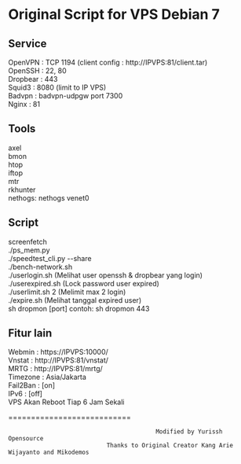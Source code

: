 Original Script for VPS Debian 7
===========================
Service  
-------  
OpenVPN  : TCP 1194 (client config : http://IPVPS:81/client.tar)  
OpenSSH : 22, 80  
Dropbear : 443  
Squid3 : 8080 (limit to IP VPS)  
Badvpn : badvpn-udpgw port 7300  
Nginx : 81  
  
Tools  
-----  
axel  
bmon  
htop  
iftop  
mtr  
rkhunter  
nethogs: nethogs venet0  
  
Script  
------  
screenfetch  
./ps_mem.py  
./speedtest_cli.py --share  
./bench-network.sh  
./userlogin.sh (Melihat user openssh & dropbear yang login)  
./userexpired.sh (Lock password user expired)  
./userlimit.sh 2 (Melimit max 2 login)  
./expire.sh (Melihat tanggal expired user)  
sh dropmon [port] contoh: sh dropmon 443  

Fitur lain  
----------  
Webmin   : https://IPVPS:10000/  
Vnstat   : http://IPVPS:81/vnstat/  
MRTG     : http://IPVPS:81/mrtg/  
Timezone : Asia/Jakarta  
Fail2Ban : [on]  
IPv6     : [off]  
VPS Akan Reboot Tiap 6 Jam Sekali  

===========================

                                              Modified by Yurissh Opensource
                                Thanks to Original Creator Kang Arie Wijayanto and Mikodemos
